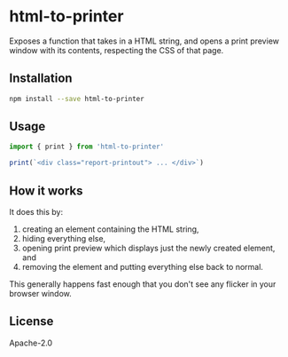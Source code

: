# html-to-printer
Exposes a function that takes in a HTML string, and opens a print preview window with its contents,
respecting the CSS of that page.

## Installation

```sh
npm install --save html-to-printer
```


## Usage

```js
import { print } from 'html-to-printer'

print(`<div class="report-printout"> ... </div>`)
```

## How it works
It does this by:

1. creating an element containing the HTML string,
2. hiding everything else,
3. opening print preview which displays just the newly created element, and
4. removing the element and putting everything else back to normal.

This generally happens fast enough that you don't see any flicker in your browser window.

## License

Apache-2.0
